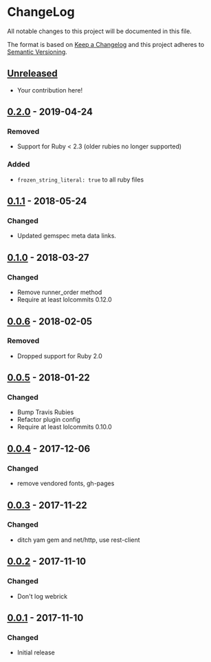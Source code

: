 # ChangeLog

All notable changes to this project will be documented in this file.

The format is based on [Keep a Changelog][KeepAChangelog] and this project
adheres to [Semantic Versioning][Semver].

## [Unreleased]

- Your contribution here!

## [0.2.0] - 2019-04-24
### Removed
- Support for Ruby < 2.3 (older rubies no longer supported)

### Added
- `frozen_string_literal: true` to all ruby files

## [0.1.1] - 2018-05-24
### Changed
- Updated gemspec meta data links.

## [0.1.0] - 2018-03-27
### Changed
- Remove runner_order method
- Require at least lolcommits 0.12.0

## [0.0.6] - 2018-02-05
### Removed
- Dropped support for Ruby 2.0

## [0.0.5] - 2018-01-22
### Changed
- Bump Travis Rubies
- Refactor plugin config
- Require at least lolcommits 0.10.0

## [0.0.4] - 2017-12-06
### Changed
- remove vendored fonts, gh-pages

## [0.0.3] - 2017-11-22
### Changed
- ditch yam gem and net/http, use rest-client

## [0.0.2] - 2017-11-10
### Changed
- Don't log webrick

## [0.0.1] - 2017-11-10
### Changed
- Initial release

[Unreleased]: https://github.com/lolcommits/lolcommits-yammer/compare/v0.2.0...HEAD
[0.2.0]: https://github.com/lolcommits/lolcommits-yammer/compare/v0.1.1...v0.2.0
[0.1.1]: https://github.com/lolcommits/lolcommits-yammer/compare/v0.1.0...v0.1.1
[0.1.0]: https://github.com/lolcommits/lolcommits-yammer/compare/v0.0.6...v0.1.0
[0.0.6]: https://github.com/lolcommits/lolcommits-yammer/compare/v0.0.5...v0.0.6
[0.0.5]: https://github.com/lolcommits/lolcommits-yammer/compare/v0.0.4...v0.0.5
[0.0.4]: https://github.com/lolcommits/lolcommits-yammer/compare/v0.0.3...v0.0.4
[0.0.3]: https://github.com/lolcommits/lolcommits-yammer/compare/v0.0.2...v0.0.3
[0.0.2]: https://github.com/lolcommits/lolcommits-yammer/compare/v0.0.1...v0.0.2
[0.0.1]: https://github.com/lolcommits/lolcommits-yammer/compare/30cac66...v0.0.1
[KeepAChangelog]: http://keepachangelog.com/en/1.0.0/
[Semver]: http://semver.org/spec/v2.0.0.html
